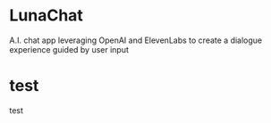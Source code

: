 # LunaChat
A.I. chat app leveraging OpenAI and ElevenLabs to create a dialogue experience guided by user input

# test
test
